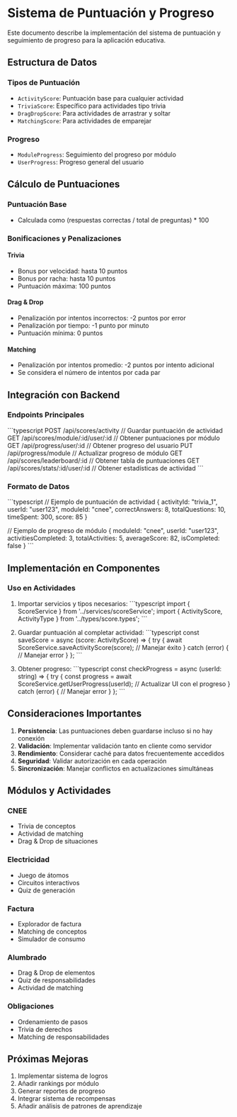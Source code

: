 # Sistema de Puntuación y Progreso

Este documento describe la implementación del sistema de puntuación y seguimiento de progreso para la aplicación educativa.

## Estructura de Datos

### Tipos de Puntuación

- `ActivityScore`: Puntuación base para cualquier actividad
- `TriviaScore`: Específico para actividades tipo trivia
- `DragDropScore`: Para actividades de arrastrar y soltar
- `MatchingScore`: Para actividades de emparejar

### Progreso

- `ModuleProgress`: Seguimiento del progreso por módulo
- `UserProgress`: Progreso general del usuario

## Cálculo de Puntuaciones

### Puntuación Base
- Calculada como (respuestas correctas / total de preguntas) * 100

### Bonificaciones y Penalizaciones

#### Trivia
- Bonus por velocidad: hasta 10 puntos
- Bonus por racha: hasta 10 puntos
- Puntuación máxima: 100 puntos

#### Drag & Drop
- Penalización por intentos incorrectos: -2 puntos por error
- Penalización por tiempo: -1 punto por minuto
- Puntuación mínima: 0 puntos

#### Matching
- Penalización por intentos promedio: -2 puntos por intento adicional
- Se considera el número de intentos por cada par

## Integración con Backend

### Endpoints Principales

\`\`\`typescript
POST /api/scores/activity          // Guardar puntuación de actividad
GET  /api/scores/module/:id/user/:id // Obtener puntuaciones por módulo
GET  /api/progress/user/:id        // Obtener progreso del usuario
PUT  /api/progress/module          // Actualizar progreso de módulo
GET  /api/scores/leaderboard/:id   // Obtener tabla de puntuaciones
GET  /api/scores/stats/:id/user/:id // Obtener estadísticas de actividad
\`\`\`

### Formato de Datos

\`\`\`typescript
// Ejemplo de puntuación de actividad
{
  activityId: "trivia_1",
  userId: "user123",
  moduleId: "cnee",
  correctAnswers: 8,
  totalQuestions: 10,
  timeSpent: 300,
  score: 85
}

// Ejemplo de progreso de módulo
{
  moduleId: "cnee",
  userId: "user123",
  activitiesCompleted: 3,
  totalActivities: 5,
  averageScore: 82,
  isCompleted: false
}
\`\`\`

## Implementación en Componentes

### Uso en Actividades

1. Importar servicios y tipos necesarios:
\`\`\`typescript
import { ScoreService } from '../services/scoreService';
import { ActivityScore, ActivityType } from '../types/score.types';
\`\`\`

2. Guardar puntuación al completar actividad:
\`\`\`typescript
const saveScore = async (score: ActivityScore) => {
  try {
    await ScoreService.saveActivityScore(score);
    // Manejar éxito
  } catch (error) {
    // Manejar error
  }
};
\`\`\`

3. Obtener progreso:
\`\`\`typescript
const checkProgress = async (userId: string) => {
  try {
    const progress = await ScoreService.getUserProgress(userId);
    // Actualizar UI con el progreso
  } catch (error) {
    // Manejar error
  }
};
\`\`\`

## Consideraciones Importantes

1. **Persistencia**: Las puntuaciones deben guardarse incluso si no hay conexión
2. **Validación**: Implementar validación tanto en cliente como servidor
3. **Rendimiento**: Considerar caché para datos frecuentemente accedidos
4. **Seguridad**: Validar autorización en cada operación
5. **Sincronización**: Manejar conflictos en actualizaciones simultáneas

## Módulos y Actividades

### CNEE
- Trivia de conceptos
- Actividad de matching
- Drag & Drop de situaciones

### Electricidad
- Juego de átomos
- Circuitos interactivos
- Quiz de generación

### Factura
- Explorador de factura
- Matching de conceptos
- Simulador de consumo

### Alumbrado
- Drag & Drop de elementos
- Quiz de responsabilidades
- Actividad de matching

### Obligaciones
- Ordenamiento de pasos
- Trivia de derechos
- Matching de responsabilidades

## Próximas Mejoras

1. Implementar sistema de logros
2. Añadir rankings por módulo
3. Generar reportes de progreso
4. Integrar sistema de recompensas
5. Añadir análisis de patrones de aprendizaje